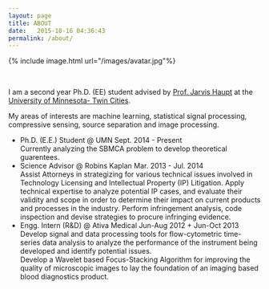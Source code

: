 ```yaml
---
layout: page
title: ABOUT
date:   2015-10-16 04:36:43
permalink: /about/
---
```




{% include image.html url="/images/avatar.jpg"%}


<br/>







I am a second year Ph.D. (EE) student advised by [Prof. Jarvis Haupt](http://www.ece.umn.edu/~jdhaupt/) at the [University of Minnesota- Twin Cities](http://www.ece.umn.edu/). 

My areas of interests are machine learning, statistical signal processing, compressive sensing, source separation and image processing.



<ul class="timeline">
  <!-- Item 1 -->
  <li>
    <div class="direction-r">
      <div class="flag-wrapper">
        <span class="hexa"></span>
        <span class="flag">Ph.D. (E.E.) Student @ UMN</span>
        <span class="time-wrapper"><span class="time">Sept. 2014 - Present</span></span>
      </div>
      <div class="desc"> Currently analyzing the SBMCA problem to develop theoretical guarentees. </div>
    </div>
  </li>

  <!-- Item 2 -->
  <li>
    <div class="direction-l">
      <div class="flag-wrapper">
        <span class="hexa"></span>
        <span class="flag">Science Advisor @ Robins Kaplan</span>
        <span class="time-wrapper"><span class="time">Mar. 2013 - Jul. 2014</span></span>
      </div>
      <div class="desc">Assist Attorneys in strategizing for various technical issues involved in Technology Licensing and Intellectual Property (IP) Litigation. Apply technical expertise to analyze potential IP cases, and evaluate their validity and scope in order to determine their impact on current products and processes in the industry. Perform infringement analysis, code inspection and devise strategies to procure infringing evidence.</div>
    </div>
  </li>

  <!-- Item 3 -->
  <li>
    <div class="direction-r">
      <div class="flag-wrapper">
        <span class="hexa"></span>
        <span class="flag">Engg. Intern (R&D) @ Ativa Medical</span>
        <span class="time-wrapper"><span class="time">Jun-Aug 2012 + Jun-Oct 2013</span></span>
      </div>
      <div class="desc">Develop signal and data processing tools for flow-cytometric time-series data analysis to analyze the performance of the instrument being developed and identify potential issues. <br> Develop a Wavelet based Focus-Stacking Algorithm for improving the quality of microscopic images to lay the foundation of an imaging based blood diagnostics product.</div>
    </div>
  </li>
</ul>
<br/>

